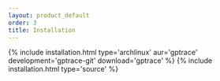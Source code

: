```yaml
---
layout: product_default
order: 3
title: Installation
---
```

{% include installation.html type='archlinux' aur='gptrace' development='gptrace-git' download='gptrace' %}
{% include installation.html type='source' %}